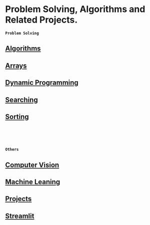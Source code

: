 # Problem Solving, Algorithms and Related Projects. 

<b>`Problem Solving`</b>
## [Algorithms](./Algorithms/)
## [Arrays](./Arrays/)
## [Dynamic Programming](./Dynamic%20Programming/)
## [Searching](./Searching/)
## [Sorting](./Sorting/)

<br></br>
<br></br>
<b>`Others`</b>
## [Computer Vision](./Computer%20Vision/)
## [Machine Leaning](./Machine%20Learning/)
## [Projects](./Projects/)
## [Streamlit](./Streamlit/)